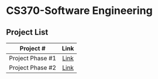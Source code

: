 # CS370-Software Engineering

## Project List

| Project # | Link | 
|:------------:|:----:|
|Project Phase #1|[Link](./Project1/)|
|Project Phase #2|[Link](./Project2/)|